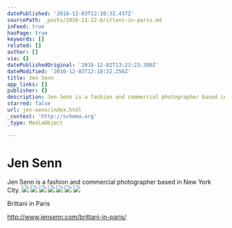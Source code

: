 ```yaml
---
datePublished: '2016-12-03T12:10:32.437Z'
sourcePath: _posts/2016-11-22-brittani-in-paris.md
inFeed: true
hasPage: true
keywords: []
related: []
author: []
via: {}
datePublishedOriginal: '2016-12-02T13:23:23.380Z'
dateModified: '2016-12-03T12:10:22.256Z'
title: Jen Senn
app_links: []
publisher: {}
description: Jen Senn is a fashion and commercial photographer based in New York City.
starred: false
url: jen-senn/index.html
_context: 'http://schema.org'
_type: MediaObject

---
```

# Jen Senn

Jen Senn is a fashion and commercial photographer based in New York City.
![](https://the-grid-user-content.s3-us-west-2.amazonaws.com/0d737ec2-9e09-4396-9e5e-4c534da0f3e1.jpg)
![](https://the-grid-user-content.s3-us-west-2.amazonaws.com/0e4d4ed9-3ae9-471c-8d57-5b9949b4bd06.jpg)
![](https://the-grid-user-content.s3-us-west-2.amazonaws.com/474ed920-449b-47bc-94e6-855839334af8.jpg)
![](https://the-grid-user-content.s3-us-west-2.amazonaws.com/5f58f31f-9bf5-4df3-b447-4b05a2887db4.jpg)
![](https://the-grid-user-content.s3-us-west-2.amazonaws.com/36ed3105-57bb-42fd-a79a-ed1d1acede60.jpg)
![](https://the-grid-user-content.s3-us-west-2.amazonaws.com/53cab866-e093-4059-88a9-04e2765ed3b7.jpg)
![](https://the-grid-user-content.s3-us-west-2.amazonaws.com/0af68b74-e92b-4bf1-bbe5-8cb81a5ddad2.jpg)

Brittani in Paris

http://www.jensenn.com/brittani-in-paris/